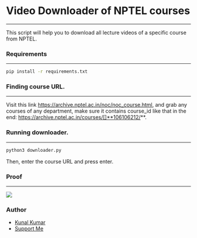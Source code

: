 # Video Downloader of NPTEL courses 
--- 
This script will help you to download all lecture videos of a specific course from NPTEL.

### Requirements 
---
```bash
pip install -r requirements.txt
```
### Finding course URL.
---
Visit this link https://archive.nptel.ac.in/noc/noc_course.html, and grab any courses of any department, make sure it contains course_id like that in the end: https://archive.nptel.ac.in/courses/[]**106106212/**.
### Running downloader. 
---
```python
python3 downloader.py
```
Then, enter the course URL and press enter.
### Proof 
--- 
![](https://i.ibb.co/59xndnM/run.png)

### Author
* [Kunal Kumar](https://twitter.com/l1v1n9h311)
* [Support Me](https://www.buymeacoffee.com/l1v1n9h311)
